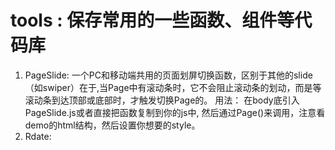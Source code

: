 # tools : 保存常用的一些函数、组件等代码库
1. PageSlide:
	一个PC和移动端共用的页面划屏切换函数，区别于其他的slide（如swiper）在于,当Page中有滚动条时，它不会阻止滚动条的划动，而是等滚动条到达顶部或底部时，才触发切换Page的。
	用法：
	在body底引入PageSlide.js或者直接把函数复制到你的js中, 然后通过Page()来调用，注意看demo的html结构，然后设置你想要的style。
2. Rdate:
	
